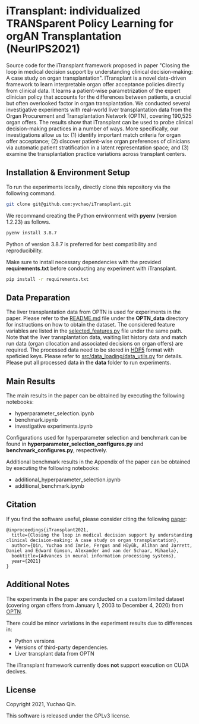 # iTransplant: individualized TRANSparent Policy Learning for orgAN Transplantation (NeurIPS2021)

Source code for the iTransplant framework proposed in paper "Closing the loop in medical decision support by understanding clinical decision-making: A case study on organ transplantation".
ITransplant is a novel data-driven framework to learn interpretable organ offer acceptance policies directly from clinical data. 
It learns a patient-wise parametrization of the expert clinician policy that accounts for the differences between patients, a crucial but often overlooked factor in organ transplantation. 
We conducted several investigative experiments with real-world liver transplantation data from the Organ Procurement and Transplantation Network (OPTN), covering 190,525 organ offers. 
The results show that iTransplant can be used to probe clinical decision-making practices in a number of ways.
More specifically, our investigations allow us to: (1) identify important match criteria for organ offer acceptance;
(2) discover patient-wise organ preferences of clinicians via automatic patient stratification in a latent representation space;
and (3) examine the transplantation practice variations across transplant centers.

## Installation & Environment Setup

To run the experiments locally, directly clone this repository via the following command.
```bash
git clone git@github.com:yvchao/iTransplant.git
```

We recommand creating the Python environment with **pyenv** (version 1.2.23) as follows.
```bash
pyenv install 3.8.7
```
Python of version 3.8.7 is preferred for best compatibility and reproducibility.

Make sure to install necessary dependencies with the provided **requirements.txt** before conducting any experiment with iTransplant.
```bash
pip install -r requirements.txt
```

## Data Preparation
The liver transplantation data from OPTN is used for experiments in the paper. Please refer to the [README.md](https://github.com/yvchao/iTransplant/blob/main/OPTN_data/README.md) file under the **OPTN_data** directory for instructions on how to obtain the dataset.
The considered feature variables are listed in the [selected_features.py](https://github.com/yvchao/iTransplant/blob/main/OPTN_data/selected_features.py) file under the same path.
Note that the liver transplantation data, waiting list history data and match run data (organ cllocation and associated decisions on organ offers) are required.
The processed data need to be stored in [HDF5](https://www.h5py.org/) format with speficied keys. Please refer to [src/data_loading/data_utils.py](https://github.com/yvchao/iTransplant/blob/4fe0ce6962e109b020c440827d116fdca5b7617f/src/data_loading/data_utils.py#L7) for details.
Please put all processed data in the **data** folder to run experiments.

## Main Results

The main results in the paper can be obtained by executing the following notebooks:

- hyperparameter_selection.ipynb
- benchmark.ipynb
- investigative experiments.ipynb

Configurations used for hyperparameter selection and benchmark can be found in **hyperparameter_selection_configures.py**
and
**benchmark_configures.py**,
respectively.

Additional benchmark results in the Appendix of the paper can be obtained by executing the following notebooks:

- additional_hyperparameter_selection.ipynb
- additional_benchmark.ipynb

## Citation
If you find the software useful, please consider citing the following [paper](https://proceedings.neurips.cc/paper/2021/hash/c344336196d5ec19bd54fd14befdde87-Abstract.html):
```
@inproceedings{iTransplant2021,
  title={Closing the loop in medical decision support by understanding clinical decision-making: A case study on organ transplantation},
  author={Qin, Yuchao and Imrie, Fergus and Hüyük, Alihan and Jarrett, Daniel and Edward Gimson, Alexander and van der Schaar, Mihaela},
  booktitle={Advances in neural information processing systems},
  year={2021}
}
```

## Additional Notes
The experiments in the paper are conducted on a custom limited dataset (covering organ offers from January 1, 2003 to December 4, 2020) from [OPTN](https://optn.transplant.hrsa.gov/).

There could be minor variations in the experiment results due to differences in:
- Python versions
- Versions of third-party dependencies.
- Liver transplant data from OPTN

The iTransplant framework currently does **not** support execution on CUDA decives.

## License
Copyright 2021, Yuchao Qin.

This software is released under the GPLv3 license.
